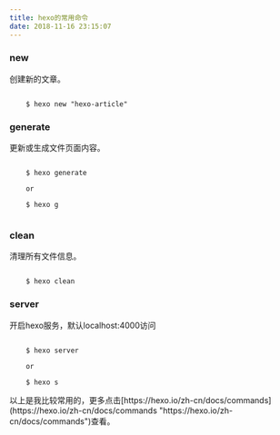 ```yaml
---
title: hexo的常用命令
date: 2018-11-16 23:15:07
---
```


### new ###

创建新的文章。	

```

	$ hexo new "hexo-article"

```

### generate ###

更新或生成文件页面内容。

```

	$ hexo generate

	or

	$ hexo g


```

### clean ###

清理所有文件信息。

```

	$ hexo clean

```

### server ###

开启hexo服务，默认localhost:4000访问

```

	$ hexo server

	or

	$ hexo s

```

<div class="tip">
	以上是我比较常用的，更多点击[https://hexo.io/zh-cn/docs/commands](https://hexo.io/zh-cn/docs/commands "https://hexo.io/zh-cn/docs/commands")查看。
</div>